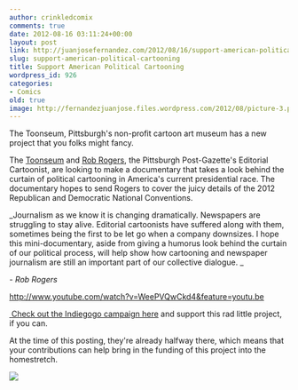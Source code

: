 ```yaml
---
author: crinkledcomix
comments: true
date: 2012-08-16 03:11:24+00:00
layout: post
link: http://juanjosefernandez.com/2012/08/16/support-american-political-cartooning/
slug: support-american-political-cartooning
title: Support American Political Cartooning
wordpress_id: 926
categories:
- Comics
old: true
image: http://fernandezjuanjose.files.wordpress.com/2012/08/picture-3.png
---
```


The Toonseum, Pittsburgh's non-profit cartoon art museum has a new project that you folks might fancy.
<!--more-->

The [Toonseum](http://www.toonseum.org/) and [Rob Rogers](http://www.robrogers.com/), the Pittsburgh Post-Gazette's Editorial Cartoonist, are looking to make a documentary that takes a look behind the curtain of political cartooning in America's current presidential race. The documentary hopes to send Rogers to cover the juicy details of the 2012 Republican and Democratic National Conventions.

_Journalism as we know it is changing dramatically. Newspapers are struggling to stay alive. Editorial cartoonists have suffered along with them, sometimes being the first to be let go when a company downsizes. I hope this mini-documentary, aside from giving a humorus look behind the curtain of our political process, will help show how cartooning and newspaper journalism are still an important part of our collective dialogue. _

_- Rob Rogers_

http://www.youtube.com/watch?v=WeePVQwCkd4&feature=youtu.be

[ Check out the Indiegogo campaign here](http://www.indiegogo.com/RobRogersConventions2012) and support this rad little project, if you can.

At the time of this posting, they're already halfway there, which means that your contributions can help bring in the funding of this project into the homestretch.

[![](http://fernandezjuanjose.files.wordpress.com/2012/08/picture-3.png)](http://www.indiegogo.com/RobRogersConventions2012)



